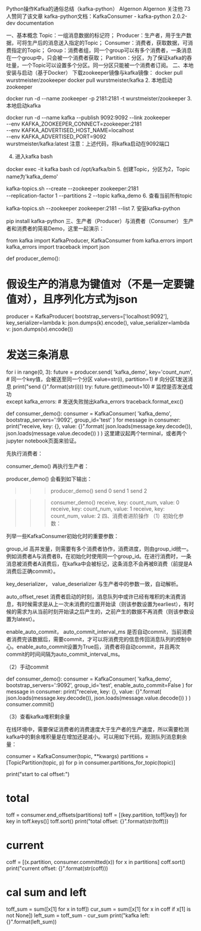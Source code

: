 Python操作Kafka的通俗总结（kafka-python）
Algernon
Algernon
​关注他
73 人赞同了该文章
kafka-python文档：KafkaConsumer - kafka-python 2.0.2-dev documentation

一、基本概念
Topic：一组消息数据的标记符；
Producer：生产者，用于生产数据，可将生产后的消息送入指定的Topic；
Consumer：消费者，获取数据，可消费指定的Topic；
Group：消费者组，同一个group可以有多个消费者，一条消息在一个group中，只会被一个消费者获取；
Partition：分区，为了保证kafka的吞吐量，一个Topic可以设置多个分区。同一分区只能被一个消费者订阅。
二、本地安装与启动（基于Docker）
下载zookeeper镜像与kafka镜像：
docker pull wurstmeister/zookeeper
docker pull wurstmeister/kafka
2. 本地启动zookeeper

docker run -d --name zookeeper -p 2181:2181 -t wurstmeister/zookeeper
3. 本地启动kafka

docker run -d --name kafka --publish 9092:9092 --link zookeeper \
--env KAFKA_ZOOKEEPER_CONNECT=zookeeper:2181 \
--env KAFKA_ADVERTISED_HOST_NAME=localhost \
--env KAFKA_ADVERTISED_PORT=9092 \
wurstmeister/kafka:latest
注意：上述代码，将kafka启动在9092端口

4. 进入kafka bash

docker exec -it kafka bash
cd /opt/kafka/bin
5. 创建Topic，分区为2，Topic name为'kafka_demo'

kafka-topics.sh --create --zookeeper zookeeper:2181 \
--replication-factor 1 --partitions 2 --topic kafka_demo
6. 查看当前所有topic

kafka-topics.sh --zookeeper zookeeper:2181 --list
7. 安装kafka-python

pip install kafka-python
三、生产者（Producer）与消费者（Consumer）
生产者和消费者的简易Demo，这里一起演示：

from kafka import KafkaProducer, KafkaConsumer
from kafka.errors import kafka_errors
import traceback
import json


def producer_demo():
# 假设生产的消息为键值对（不是一定要键值对），且序列化方式为json
producer = KafkaProducer(
bootstrap_servers=['localhost:9092'],
key_serializer=lambda k: json.dumps(k).encode(),
value_serializer=lambda v: json.dumps(v).encode())
# 发送三条消息
for i in range(0, 3):
future = producer.send(
'kafka_demo',
key='count_num',  # 同一个key值，会被送至同一个分区
value=str(i),
partition=1)  # 向分区1发送消息
print("send {}".format(str(i)))
try:
future.get(timeout=10) # 监控是否发送成功           
except kafka_errors:  # 发送失败抛出kafka_errors
traceback.format_exc()


def consumer_demo():
consumer = KafkaConsumer(
'kafka_demo',
bootstrap_servers=':9092',
group_id='test'
)
for message in consumer:
print("receive, key: {}, value: {}".format(
json.loads(message.key.decode()),
json.loads(message.value.decode())
)
)
这里建议起两个terminal，或者两个jupyter notebook页面来验证。

先执行消费者：

consumer_demo()
再执行生产者：

producer_demo()
会看到如下输出：

>>> producer_demo()
send 0
send 1
send 2


>>> consumer_demo()
receive, key: count_num, value: 0
receive, key: count_num, value: 1
receive, key: count_num, value: 2
四、消费者进阶操作
（1）初始化参数：

列举一些KafkaConsumer初始化时的重要参数：

group_id
高并发量，则需要有多个消费者协作，消费进度，则由group_id统一。例如消费者A与消费者B，在初始化时使用同一个group_id。在进行消费时，一条消息被消费者A消费后，在kafka中会被标记，这条消息不会再被B消费（前提是A消费后正确commit）。

key_deserializer， value_deserializer
与生产者中的参数一致，自动解析。

auto_offset_reset
消费者启动的时刻，消息队列中或许已经有堆积的未消费消息，有时候需求是从上一次未消费的位置开始读（则该参数设置为earliest），有时候的需求为从当前时刻开始读之后产生的，之前产生的数据不再消费（则该参数设置为latest）。

enable_auto_commit， auto_commit_interval_ms
是否自动commit，当前消费者消费完该数据后，需要commit，才可以将消费完的信息传回消息队列的控制中心。enable_auto_commit设置为True后，消费者将自动commit，并且两次commit的时间间隔为auto_commit_interval_ms。



（2）手动commit

def consumer_demo():
consumer = KafkaConsumer(
'kafka_demo',
bootstrap_servers=':9092',
group_id='test',
enable_auto_commit=False
)
for message in consumer:
print("receive, key: {}, value: {}".format(
json.loads(message.key.decode()),
json.loads(message.value.decode())
)
)
consumer.commit()


（3）查看kafka堆积剩余量

在线环境中，需要保证消费者的消费速度大于生产者的生产速度，所以需要检测kafka中的剩余堆积量是在增加还是减小。可以用如下代码，观测队列消息剩余量：

consumer = KafkaConsumer(topic, **kwargs)
partitions = [TopicPartition(topic, p) for p in consumer.partitions_for_topic(topic)]

print("start to cal offset:")

# total
toff = consumer.end_offsets(partitions)
toff = [(key.partition, toff[key]) for key in toff.keys()]
toff.sort()
print("total offset: {}".format(str(toff)))

# current
coff = [(x.partition, consumer.committed(x)) for x in partitions]
coff.sort()
print("current offset: {}".format(str(coff)))

# cal sum and left
toff_sum = sum([x[1] for x in toff])
cur_sum = sum([x[1] for x in coff if x[1] is not None])
left_sum = toff_sum - cur_sum
print("kafka left: {}".format(left_sum))
